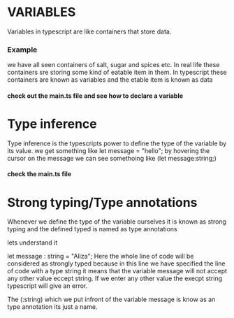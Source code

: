 # VARIABLES 
Variables in typescript are like containers that store data. 
### Example
we have all seen containers of salt, sugar and spices etc. In real life these containers sre storing some kind of eatable item in them. In typescript these containers are known as variables and the etable item is known as data

#### check out the main.ts file and see how to declare a variable

# Type inference
Type inference is the typescripts power to define the type of the variable by its value.
we get something like 
let message = "hello";
by hovering the cursor on the message we can see somethoing like (let message:string;)
#### check the main.ts file

# Strong typing/Type annotations
Whenever we define the type of the variable ourselves it is known as strong typing and the defined typed is named as type annotations

lets understand it 

let message : string = "Aliza";
Here the whole line of code will be considered as strongly typed because in this line we have specified the line of code with a type string it means that the variable message will not accept any other value eccept string. If we enter any other value the execpt string typescript will give an error.

The (:string) which we put infront of the variable message is know as an type annotation its just a name.


